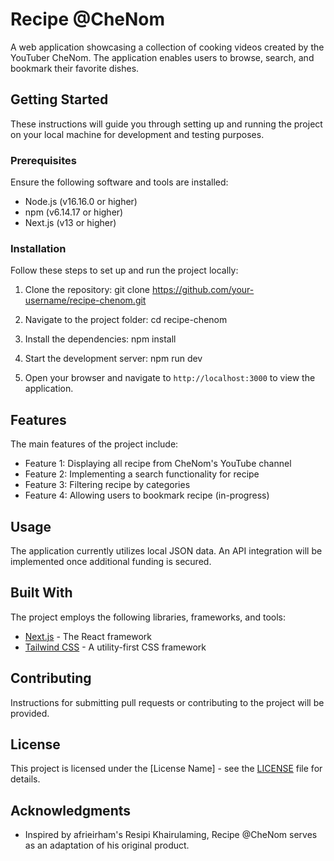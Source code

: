 # Recipe @CheNom

A web application showcasing a collection of cooking videos created by the YouTuber CheNom. The application enables users to browse, search, and bookmark their favorite dishes.

## Getting Started

These instructions will guide you through setting up and running the project on your local machine for development and testing purposes.

### Prerequisites

Ensure the following software and tools are installed:

- Node.js (v16.16.0 or higher)
- npm (v6.14.17 or higher)
- Next.js (v13 or higher)

### Installation

Follow these steps to set up and run the project locally:

1. Clone the repository:
git clone https://github.com/your-username/recipe-chenom.git


2. Navigate to the project folder:
cd recipe-chenom


3. Install the dependencies:
npm install


4. Start the development server:
npm run dev


5. Open your browser and navigate to `http://localhost:3000` to view the application.

## Features

The main features of the project include:

- Feature 1: Displaying all recipe from CheNom's YouTube channel
- Feature 2: Implementing a search functionality for recipe
- Feature 3: Filtering recipe by categories
- Feature 4: Allowing users to bookmark recipe (in-progress)

## Usage

The application currently utilizes local JSON data. An API integration will be implemented once additional funding is secured.

## Built With

The project employs the following libraries, frameworks, and tools:

- [Next.js](https://nextjs.org/) - The React framework
- [Tailwind CSS](https://tailwindcss.com/) - A utility-first CSS framework

## Contributing

Instructions for submitting pull requests or contributing to the project will be provided.

## License

This project is licensed under the [License Name] - see the [LICENSE](LICENSE) file for details.

## Acknowledgments

- Inspired by afrieirham's Resipi Khairulaming, Recipe @CheNom serves as an adaptation of his original product.
